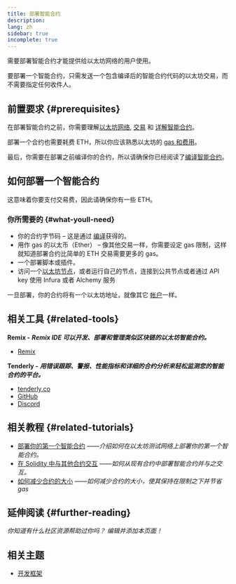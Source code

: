 ```yaml
---
title: 部署智能合约
description:
lang: zh
sidebar: true
incomplete: true
---
```


需要部署智能合约才能提供给以太坊网络的用户使用。

要部署一个智能合约，只需发送一个包含编译后的智能合约代码的以太坊交易，而不需要指定任何收件人。

## 前置要求 {#prerequisites}

在部署智能合约之前，你需要理解[以太坊网络](/developers/docs/networks/), [交易](/developers/docs/transactions/) 和 [详解智能合约](/developers/docs/smart-contracts/anatomy/)。

部署一个合约也需要耗费 ETH，所以你应该熟悉以太坊的 [gas 和费用](/developers/docs/gas/)。

最后，你需要在部署之前编译你的合约，所以请确保你已经阅读了[编译智能合约](/developers/docs/smart-contracts/compiling/)。

## 如何部署一个智能合约

这意味着你要支付交易费，因此请确保你有一些 ETH。

### 你所需要的 {#what-youll-need}

- 你的合约字节码 – 这是通过 [编译](/developers/docs/smart-contracts/compiling/)获得的。
- 用作 gas 的以太币（Ether） – 像其他交易一样，你需要设定 gas 限制，这样就知道部署合约比简单的 ETH 交易需要更多的 gas。
- 一个部署脚本或插件。
- 访问一个[以太坊节点](/developers/docs/nodes-and-clients/)，或者运行自己的节点，连接到公共节点或者通过 API key 使用 Infura 或者 Alchemy 服务

一旦部署，你的合约将有一个以太坊地址，就像其它 [帐户](/developers/docs/accounts/)一样。

## 相关工具 {#related-tools}

**Remix -** **_Remix IDE 可以开发、部署和管理类似区块链的以太坊智能合约。_**

- [Remix](https://remix.ethereum.org)

**Tenderly -** **_用错误跟踪、警报、性能指标和详细的合约分析来轻松监测您的智能合约的平台。_**

- [tenderly.co](https://tenderly.co/)
- [GitHub](https://github.com/Tenderly)
- [Discord](https://discord.gg/eCWjuvt)

## 相关教程 {#related-tutorials}

- [部署你的第一个智能合约](/developers/tutorials/deploying-your-first-smart-contract/) _——介绍如何在以太坊测试网络上部署你的第一个智能合约。_
- [在 Solidity 中与其他合约交互](/developers/tutorials/interact-with-other-contracts-from-solidity/) _——如何从现有合约中部署智能合约并与之交互。_
- [如何减少合约的大小](/developers/tutorials/downsizing-contracts-to-fight-the-contract-size-limit/) _——如何减少合约的大小，使其保持在限制之下并节省 gas_

## 延伸阅读 {#further-reading}

_你知道有什么社区资源帮助过你吗？ 编辑并添加本页面！_

## 相关主题

- [开发框架](/developers/docs/frameworks/)
